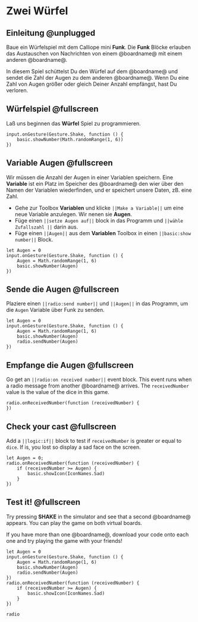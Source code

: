 # Zwei Würfel

## Einleitung @unplugged

Baue ein Würfelspiel mit dem Calliope mini **Funk**. Die **Funk** Blöcke erlauben das Austauschen von Nachrichten von einem @boardname@ mit einem anderen @boardname@.

In diesem Spiel schüttelst Du den Würfel auf dem @boardname@ und sendet die Zahl der Augen zu dem anderen @boardname@. Wenn Du eine Zahl von Augen größer oder gleich Deiner Anzahl empfängst, hast Du verloren.

## Würfelspiel @fullscreen

Laß uns beginnen das **Würfel** Spiel zu programmieren.

```blocks
input.onGesture(Gesture.Shake, function () {
    basic.showNumber(Math.randomRange(1, 6))
})
```

## Variable Augen @fullscreen

Wir müssen die Anzahl der Augen in einer Variablen speichern. Eine **Variable** ist ein Platz im Speicher des @boardname@ den wier über den Namen der Variablen wiederfinden, und er speichert unsere Daten, zB. eine Zahl.

* Gehe zur Toolbox **Variablen** und klicke ``||Make a Variable||`` um eine neue Variable anzulegen. Wir nenen sie **Augen**. 
* Füge einen ``||setze Augen auf||`` block in das Programm und ``||wähle Zufallszahl ||`` darin aus.
* Füge einen ``||Augen||`` aus dem **Variablen** Toolbox in einen ``||basic:show number||`` Block.

```blocks
let Augen = 0
input.onGesture(Gesture.Shake, function () {
    Augen = Math.randomRange(1, 6)
    basic.showNumber(Augen)
})
```

## Sende die Augen @fullscreen

Plaziere einen ``||radio:send number||`` und ``||Augen||`` in das Programm, um die ``Augen`` Variable über Funk zu senden.

```blocks
let Augen = 0
input.onGesture(Gesture.Shake, function () {
    Augen = Math.randomRange(1, 6)
    basic.showNumber(Augen)
    radio.sendNumber(Augen)
})
```

## Empfange die Augen @fullscreen

Go get an ``||radio:on received number||`` event block. This event runs when a radio message from another @boardname@ arrives. The ``receivedNumber`` value is the value of the dice in this game.

```blocks
radio.onReceivedNumber(function (receivedNumber) {
})
```

## Check your cast @fullscreen

Add a ``||logic:if||`` block to test if ``receivedNumber`` is greater or equal to ``dice``. 
If is, you lost so display a sad face on the screen.

```blocks
let Augen = 0;
radio.onReceivedNumber(function (receivedNumber) {
    if (receivedNumber >= Augen) {
        basic.showIcon(IconNames.Sad)
    }
})
```

## Test it! @fullscreen

Try pressing **SHAKE** in the simulator and see that a second @boardname@ appears. You can play the game on both virtual boards.

If you have more than one @boardname@, download your code onto each one and try playing the game with your friends!

```blocks
let Augen = 0
input.onGesture(Gesture.Shake, function () {
    Augen = Math.randomRange(1, 6)
    basic.showNumber(Augen)
    radio.sendNumber(Augen)
})
radio.onReceivedNumber(function (receivedNumber) {
    if (receivedNumber >= Augen) {
        basic.showIcon(IconNames.Sad)
    }
})
```

```package
radio
```
